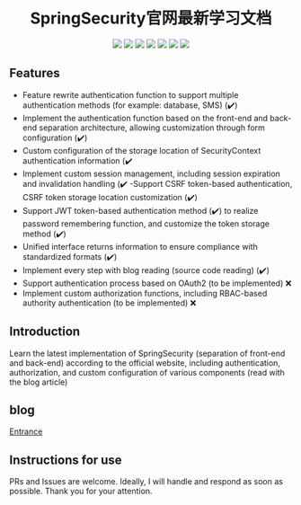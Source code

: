 <div align=center>
<h1>
  SpringSecurity官网最新学习文档
  </h1>
</div>


<div align=center>
<img src="https://img.shields.io/badge/jdk-17-blue"/>
<img src="https://img.shields.io/badge/spring_boot-3.3-lightBlue"/>
<img src="https://img.shields.io/badge/spring_security-6.0-red"/>
<img src="https://img.shields.io/badge/mybatis-3.0.2-purple"/>
<img src="https://img.shields.io/badge/jwt-0.12.3-brightgreen"/>
<img src="https://img.shields.io/badge/mysql-8.0-green"/>
<img src="https://img.shields.io/badge/redis-3.0.3-orange"/>
</div>

## Features

- Feature rewrite authentication function to support multiple authentication methods (for example: database, SMS) (✔️)
- Implement the authentication function based on the front-end and back-end separation architecture, allowing customization through form configuration (✔️)
- Custom configuration of the storage location of SecurityContext authentication information (✔️
- Implement custom session management, including session expiration and invalidation handling (✔️
-Support CSRF token-based authentication, CSRF token storage location customization (✔️)
- Support JWT token-based authentication method (✔️) to realize password remembering function, and customize the token storage method (✔️)
- Unified interface returns information to ensure compliance with standardized formats (✔️)
- Implement every step with blog reading (source code reading) (✔️)
- Support authentication process based on OAuth2 (to be implemented) ❌
- Implement custom authorization functions, including RBAC-based authority authentication (to be implemented) ❌

## Introduction

Learn the latest implementation of SpringSecurity (separation of front-end and back-end) according to the official website, including authentication, authorization, and custom configuration of various components (read with the blog article)

## blog

[Entrance](http://www.techkid.top/)

## Instructions for use

PRs and Issues are welcome. Ideally, I will handle and respond as soon as possible. Thank you for your attention.